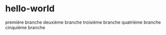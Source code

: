 # hello-world
première branche
deuxième branche
troisième branche
quatrième branche
cinquième branche
